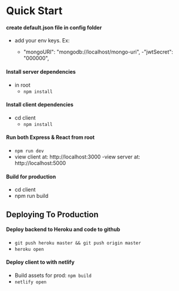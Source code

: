 # Quick Start

#### create default.json file in config folder

- add your env keys. Ex:

  - "mongoURI": "mongodb://localhost/mongo-uri",
    -"jwtSecret": "000000",

#### Install server dependencies

- in root
  - `npm install`

#### Install client dependencies

- cd client
  - `npm install`

#### Run both Express & React from root

- `npm run dev`
- view client at: http://localhost:3000
  -view server at: http://localhost:5000

#### Build for production

- cd client
- npm run build

## Deploying To Production

#### Deploy backend to Heroku and code to github

- `git push heroku master && git push origin master`
- `heroku open`

#### Deploy client to with netlify

- Build assets for prod: `npm build`
- `netlify open`
